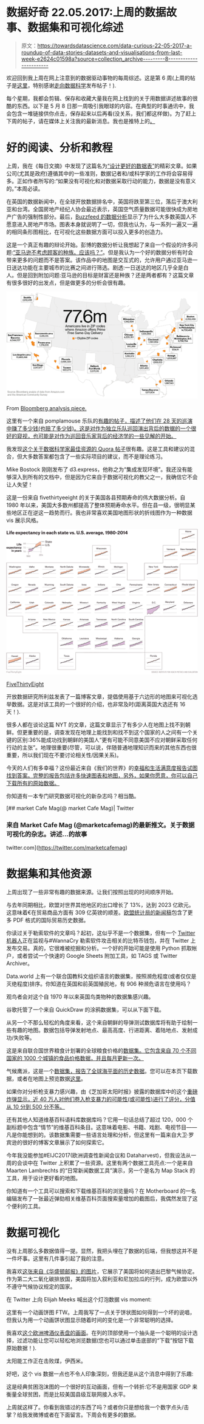 # 数据好奇 22.05.2017:上周的数据故事、数据集和可视化综述

> 原文：<https://towardsdatascience.com/data-curious-22-05-2017-a-roundup-of-data-stories-datasets-and-visualisations-from-last-week-e2624c01598a?source=collection_archive---------8----------------------->

欢迎回到我上周在网上注意到的数据驱动事物的每周综述。这是第 6 周(上周的帖子是[这里](https://medium.com/towards-data-science/data-curious-15-05-2017-a-roundup-of-data-stories-datasets-and-visualizations-from-last-week-a331e5f8e074)，特别感谢[走向数据科学](https://medium.com/towards-data-science)发布帖子！).

每个星期，我都会剪辑、保存和收藏大量我在网上找到的关于用数据讲述故事的很酷的东西。以下是 5 月 8 日那一周吸引我眼球的内容。在典型的时事通讯中，我会包含一堆链接供你点击，保存起来以后再看(没关系，我们都这样做)。为了赶上下周的帖子，请在媒体上关注我的最新消息。我也是推特上的[。](https://twitter.com/bnj_cooley)

# 好的阅读、分析和教程

上周，我在《每日文摘》中发现了这篇名为[“设计更好的数据表”](https://uxdesign.cc/design-better-data-tables-4ecc99d23356)的精彩文章。如果公司(尤其是政府)遵循其中的一些准则，数据记者和/或科学家的工作将会容易得多。正如作者所写的:“如果没有可视化和对数据采取行动的能力，数据是没有意义的。”本周必读。

在英国的数据新闻中，在全球开放数据排名中，英国将跌至第三位，落后于澳大利亚和台湾。全国房地产经纪人协会最近表示，英国空气质量数据可能很快成为房地产广告的强制性部分。最后，[Buzzfeed 的数据分析](https://www.buzzfeed.com/albertonardelli/8-charts-that-show-the-difference-between-the-uk-housing-mar?utm_term=.pvOxGbWVX#.ba2AwoWa5)显示了为什么大多数英国人不愿意进入房地产市场。图表本身就说明了一切，但我也认为，与一系列一遍又一遍的相同条形图相比，在可视化这些数据方面可以投入更多的创造力。

这是一个真正有趣的辩论开始。彭博的数据分析让我想起了来自一个假设的许多问题:[“亚马逊不考虑顾客的种族。应该吗？”](https://www.bloomberg.com/graphics/2016-amazon-same-day/)。但是我认为一个好的数据分析有时会带来更多的问题而不是答案。该作品中的地图是交互式的，允许用户通过亚马逊一日送达功能在主要城市的比赛之间进行筛选。剧透:一日送达的地区几乎全是白人。但是回到附加问题:亚马逊的目标是财富还是种族？还是两者都有？这篇文章有很多很好的出发点，但是做更多的分析会很有趣。

![](img/685e4df2e2dfde727c34feaa4fe7597b.png)

From [Bloomberg analysis piece.](https://www.bloomberg.com/graphics/2016-amazon-same-day/)

这里有一个来自 pomplamouse 乐队的[有趣的帖子，描述了他们在 28 天的巡演中赚了多少钱(也赔了多少钱)。这是对作为独立乐队巡回演出背后的数据的一个很好的窥视，也可能是对作为巡回音乐家背后的经济学的一些见解的开始。](http://www.digitalmusicnews.com/2014/11/25/band-just-finished-28-day-tour-made-much/)

我发现[这个关于数据科学家最佳资源的 Quora 帖子](https://www.quora.com/As-a-data-scientist-what-is-your-best-resource-of-everyday-learning)很有趣。这是工具和建议的混合，但大多数答案都包含了一些实际项目的建议，而不是理论练习。

Mike Bostock 刚刚发布了 d3.express，他称之为“集成发现环境”。我还没有能够深入到所有的文档中，但是因为它来自于数据可视化的教父之一，我确信它不会让人失望！

这是一份来自 fivethirtyeeight 的关于美国各县预期寿命的伟大数据分析。自 1980 年以来，美国大多数州都提高了整体预期寿命水平。但在县一级，很明显某些地区正在逆这一趋势而行。我也非常喜欢美国地图形状的折线图作为一种数据 vis 展示风格。

![](img/8274487da946b3a4d0163657f952fb5d.png)

[FiveThirtyEight](https://fivethirtyeight.com/features/as-u-s-life-expectancies-climb-people-in-a-few-places-are-dying-younger/?ex_cid=538twitter)

开放数据研究所利兹发表了一篇博客文章，提倡使用基于六边形的地图来可视化选举数据。这是对该工具的一个很好的介绍，也非常及时(距离英国大选还有 16 天！).

很多人都在谈论这篇 NYT 的文章，这篇文章显示了有多少人在地图上找不到朝鲜。但更重要的是，调查发现在地理上能找到和找不到这个国家的人之间有一个关键的区别:36%能成功找到朝鲜的美国人“更有可能不同意美国不应对朝鲜采取任何行动的主张”。地理很重要(尽管，可以说，伴随普通地理知识而来的其他东西也很重要，所以我们现在不要讨论相关性/因果关系)。

今天的人们有多幸福？这份最近来自《我们的世界》的[幸福和生活满意度报告试图找到答案。完整的报告包括许多快速图表和地图，另外，如果你愿意，你可以自己下载所有的原始数据。](https://ourworldindata.org/happiness-and-life-satisfaction/)

你知道有一本专门研究数据可视化的新杂志吗？相当酷。

[](https://twitter.com/marketcafemag) [## market Cafe Mag(@ market Cafe Mag)| Twitter

### 来自 Market Cafe Mag (@marketcafemag)的最新推文。关于数据可视化的杂志。讲述…的故事

twitter.com](https://twitter.com/marketcafemag) 

# 数据集和其他资源

上周出现了一些非常有趣的数据来源。让我们按照出现的时间顺序开始。

与去年同期相比，欧盟对世界其他地区的出口增长了 13%，达到 2023 亿欧元。这意味着€在贸易商品方面有 309 亿英镑的顺差。[欧盟统计局的新闻稿](http://ec.europa.eu/eurostat/documents/2995521/8026095/6-16052017-BP-EN.pdf/6b6023f6-cd79-4208-b194-28d2ede91eca)包含了更多 PDF 格式的国际贸易历史数据。

你读过关于勒索软件的文章吗？起初，这似乎不是一个数据集，但有一个 [Twitter 机器人](https://twitter.com/actual_ransom)正在监视与#WannaCry 勒索软件攻击相关的比特币钱包，并在 Twitter 上发布交易。真的，它很难被挖掘和分析。一个好的开始可能是使用 Python 抓取帐户，或者尝试一个快速的 Google Sheets 附加工具，如 TAGS 或 Twitter Archiver。

Data.world 上有一个联合国教科文组织语言的数据集，按照濒危程度(或者仅仅是灭绝程度)排序。你知道在英国和前英国殖民地，有 906 种濒危语言在使用吗？

观鸟者会对这个自 1970 年以来英国鸟类物种的数据集感兴趣。

谷歌托管了一个来自 QuickDraw 的涂鸦数据集，可以从下面下载。

从另一个不那么轻松的角度来看，这个来自朝鲜的导弹测试数据库将有助于绘制一些有趣的地图。数据包括导弹发射地点、最高高度、行进距离、着陆地点、发射成功/失败等。

这是来自联合国世界粮食计划署的全球粮食价格的[数据集。它包含来自 70 个不同国家的 1000 个城镇的食品价格数据，并且每月更新一次。](https://data.humdata.org/dataset/wfp-food-prices)

气候鹰派，这是一个[数据集，报告了全球海平面的历史数据](https://scenarios.globalchange.gov/sea-level-rise)。您可以在本页下载数据，或者在地图上预览数据[这里](https://coast.noaa.gov/slr/)。

如果你对分析枪支暴力感兴趣，由《芝加哥太阳时报》披露的数据库中的这个[重磅炸弹显示，近 40 万人对他们卷入枪支暴力的可能性(或可能性)进行了评分，分值从 10 分到 500 分不等。](http://chicago.suntimes.com/politics/what-gets-people-on-watch-list-chicago-police-fought-to-keep-secret-watchdogs/)

还有其他人知道维基百科语料库数据库吗？它用一句话总结了超过 120，000 个副标题中包含“情节”的维基百科条目。这意味着电影、书籍、戏剧、电视节目——凡是你能想到的。该数据集需要一些语言处理和分析，但这里有一篇来自大卫·罗宾逊的很好的博客文章展示了如何探索它。

今年我没能参加#EIJC2017(欧洲调查性新闻会议和 Dataharvest)，但我设法从一周的会谈中在 Twitter 上积累了一些资源。这里有两个数据工具亮点:一个是来自 Maarten Lambrechts 的“日常新闻数据工具”演示，另一个是名为 Map Stack 的工具，用于设计更好看的地图。

你知道有一个工具可以搜索和下载维基百科的浏览量吗？在 Motherboard 的一名编辑发布了一张最近弹劾相关维基百科页面搜索量增加的截图后，我偶然发现了这个便利的工具。

# 数据可视化

没有上周那么多数据值得一提。显然，我把头埋在了数据的后端，但我想这并不是一件坏事。这里有几件事引起了我的注意。

我喜欢[这张来自《华盛顿邮报》的图片](https://www.washingtonpost.com/graphics/world/paris-climate-agreement-withdrawal/?utm_term=.7d884b3efd11)，它展示了美国将如何退出巴黎气候协定。作为第二大二氧化碳排放国，美国将加入叙利亚和尼加拉瓜的行列，成为欧盟以外不遵守气候协议规定的国家。

在 Twitter 上向 Elijah Meeks 喊出这个灯泡数据 vis moment:

这里有一个动画饼图 FTW。上周我写了一点关于饼状图如何得到一个坏的说唱，但我认为用一个动画饼状图显示随着时间的变化是一个非常聪明的选择。

我喜欢[这个欧洲啤酒仪表盘的画面](https://public.tableau.com/en-us/s/gallery/beer-europe)。在列的顶部使用一个抽头是一个聪明的设计选择，过滤功能让您可以轻松地浏览数据(您也可以通过单击底部的“下载”按钮下载原始数据！).

太阳能工作正在击败煤，伊西米。

好吧，这个 vis 数据一点也不令人印象深刻，但我还是从这个消息中得到了乐趣:

这是经典贫困泡沫图的一个很好的互动画面，但有一个转折:它不是用国家 GDP 来衡量全球贫困，而是比较美国县级互联网接入水平。

上周就这样了。你看到我错过的东西了吗？或者你只是想给我一个数字点头/击掌？给我发微博或者在下面留言。下周会有更多的数据。